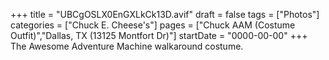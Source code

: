 +++
title = "UBCgOSLX0EnGXLkCk13D.avif"
draft = false
tags = ["Photos"]
categories = ["Chuck E. Cheese's"]
pages = ["Chuck AAM (Costume Outfit)","Dallas, TX (13125 Montfort Dr)"]
startDate = "0000-00-00"
+++
The Awesome Adventure Machine walkaround costume.
